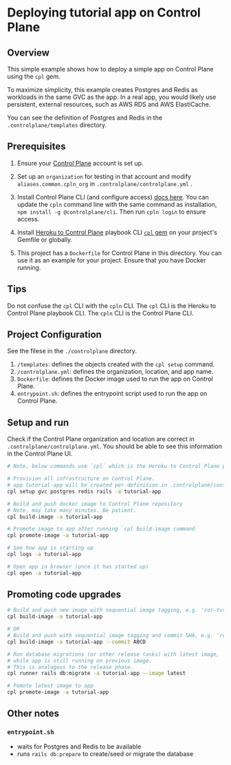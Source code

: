 # Deploying tutorial app on Control Plane

## Overview
This simple example shows how to deploy a simple app on Control Plane using the `cpl` gem.

To maximize simplicity, this example creates Postgres and Redis as workloads in the same GVC as the app.
In a real app, you would likely use persistent, external resources, such as AWS RDS and AWS ElastiCache.

You can see the definition of Postgres and Redis in the `.controlplane/templates` directory.

## Prerequisites

1. Ensure your [Control Plane](https://controlplane.com) account is set up.

2. Set up an `organization` for testing in that account and modify `aliases.common.cpln_org` in `.controlplane/controlplane.yml` .

3. Install Control Plane CLI (and configure access) [docs here](https://docs.controlplane.com/quickstart/quick-start-3-cli#getting-started-with-the-cli). You can update the `cpln` command line with the same command as installation, `npm install -g @controlplane/cli`. Then run `cpln login` to ensure access.

4. Install [Heroku to Control Plane](https://github.com/shakacode/heroku-to-control-plane) playbook CLI [`cpl` gem](https://rubygems.org/gems/cpl) on your project's Gemfile or globally.

5. This project has a `Dockerfile` for Control Plane in this directory. You can use it as an example for your project. Ensure that you have Docker running.

## Tips
Do not confuse the `cpl` CLI with the `cpln` CLI. The `cpl` CLI is the Heroku to Control Plane playbook CLI. The `cpln` CLI is the Control Plane CLI.

## Project Configuration
See the filese in the `./controlplane` directory.

1. `/templates`: defines the objects created with the `cpl setup` command.
2. `/controlplane.yml`: defines the organization, location, and app name.
3. `Dockerfile`: defines the Docker image used to run the app on Control Plane.
4. `entrypoint.sh`: defines the entrypoint script used to run the app on Control Plane.

## Setup and run

Check if the Control Plane organization and location are correct in `.controlplane/controlplane.yml`. You should be able to see this information in the Control Plane UI.

```sh
# Note, below commands use `cpl` which is the Heroku to Control Plane playbook script.

# Provision all infrastructure on Control Plane.
# app tutorial-app will be created per definition in .controlplane/controlplane.yml
cpl setup gvc postgres redis rails -a tutorial-app

# Build and push docker image to Control Plane repository
# Note, may take many minutes. Be patient.
cpl build-image -a tutorial-app

# Promote image to app after running `cpl build-image command`
cpl promote-image -a tutorial-app

# See how app is starting up
cpl logs -a tutorial-app

# Open app in browser (once it has started up)
cpl open -a tutorial-app
```

## Promoting code upgrades

```sh
# Build and push new image with sequential image tagging, e.g. 'ror-tutorial_123'
cpl build-image -a tutorial-app

# OR
# Build and push with sequential image tagging and commit SHA, e.g. 'ror-tutorial_123_ABCD'
cpl build-image -a tutorial-app --commit ABCD

# Run database migrations (or other release tasks) with latest image,
# while app is still running on previous image.
# This is analogous to the release phase.
cpl runner rails db:migrate -a tutorial-app --image latest

# Pomote latest image to app
cpl promote-image -a tutorial-app
```

## Other notes

### `entrypoint.sh`
- waits for Postgres and Redis to be available
- runs `rails db:prepare` to create/seed or migrate the database
